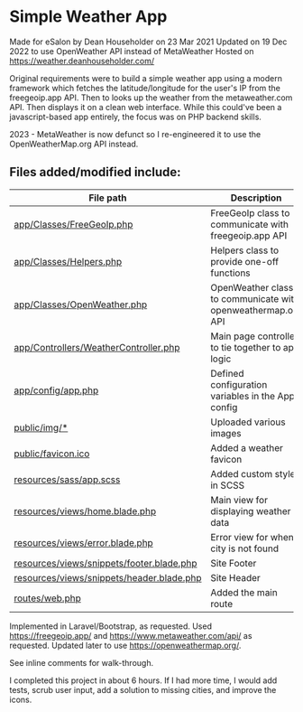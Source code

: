 # Simple Weather App

Made for eSalon by Dean Householder on 23 Mar 2021
Updated on 19 Dec 2022 to use OpenWeather API instead of MetaWeather
Hosted on https://weather.deanhouseholder.com/

Original requirements were to build a simple weather app using a modern framework which
fetches the latitude/longitude for the user's IP from the freegeoip.app API. Then to looks
up the weather from the metaweather.com API. Then displays it on a clean web interface.
While this could've been a javascript-based app entirely, the focus was on PHP backend skills.

2023 - MetaWeather is now defunct so I re-engineered it to use the OpenWeatherMap.org API instead.

## Files added/modified include:
| File path                                                                                                                                                         | Description
| ----------------------------------------------------------------------------------------------------------------------------------------------------------------- | ------------------------------------------------------------
| <a href="https://github.com/deanhouseholder/simple-weather-app/blob/main/app/Classes/FreeGeoIp.php">app/Classes/FreeGeoIp.php</a>                                 | FreeGeoIp class to communicate with freegeoip.app API
| <a href="https://github.com/deanhouseholder/simple-weather-app/blob/main/app/Classes/Helpers.php">app/Classes/Helpers.php</a>                                     | Helpers class to provide one-off functions
| <a href="https://github.com/deanhouseholder/simple-weather-app/blob/main/app/Classes/OpenWeather.php">app/Classes/OpenWeather.php</a>                             | OpenWeather class to communicate with openweathermap.org API
| <a href="https://github.com/deanhouseholder/simple-weather-app/blob/main/app/Http/Controllers/WeatherController.php">app/Controllers/WeatherController.php</a>    | Main page controller to tie together to api logic
| <a href="https://github.com/deanhouseholder/simple-weather-app/blob/main/config/app.php">app/config/app.php</a>                                                   | Defined configuration variables in the App config
| <a href="https://github.com/deanhouseholder/simple-weather-app/blob/main/public/img/">public/img/*</a>                                                            | Uploaded various images
| <a href="https://github.com/deanhouseholder/simple-weather-app/blob/main/public/favicon.ico">public/favicon.ico</a>                                               | Added a weather favicon
| <a href="https://github.com/deanhouseholder/simple-weather-app/blob/main/resources/sass/app.scss">resources/sass/app.scss</a>                                     | Added custom styles in SCSS
| <a href="https://github.com/deanhouseholder/simple-weather-app/blob/main/resources/views/home.blade.php">resources/views/home.blade.php</a>                       | Main view for displaying weather data
| <a href="https://github.com/deanhouseholder/simple-weather-app/blob/main/resources/views/error.blade.php">resources/views/error.blade.php</a>                     | Error view for when city is not found
| <a href="https://github.com/deanhouseholder/simple-weather-app/blob/main/resources/views/snippets/footer.blade.php">resources/views/snippets/footer.blade.php</a> | Site Footer
| <a href="https://github.com/deanhouseholder/simple-weather-app/blob/main/resources/views/snippets/header.blade.php">resources/views/snippets/header.blade.php</a> | Site Header
| <a href="https://github.com/deanhouseholder/simple-weather-app/blob/main/routes/web.php">routes/web.php</a>                                                       | Added the main route

Implemented in Laravel/Bootstrap, as requested.
Used https://freegeoip.app/ and https://www.metaweather.com/api/ as requested. Updated later to use https://openweathermap.org/.

See inline comments for walk-through.

I completed this project in about 6 hours. If I had more time, I would add tests, scrub user input, add a solution to missing cities, and improve the icons.
